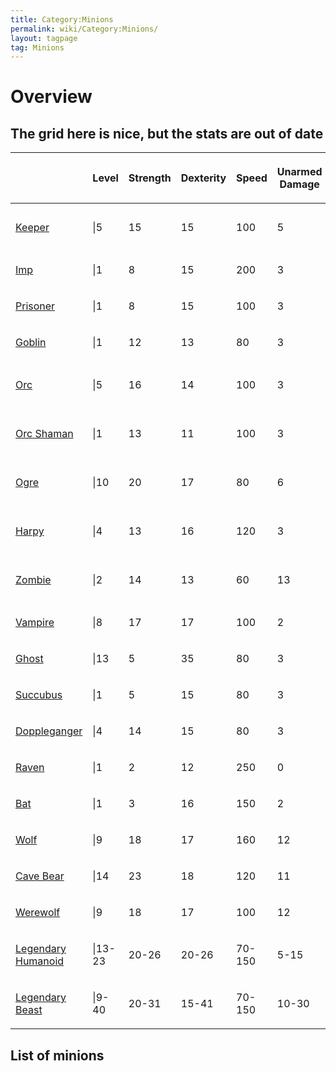 ```yaml
---
title: Category:Minions
permalink: wiki/Category:Minions/
layout: tagpage
tag: Minions
---
```


Overview
========

The grid here is nice, but the stats are out of date
----------------------------------------------------

<table>
<thead>
<tr class="header">
<th></th>
<th><p>Level</p></th>
<th><p>Strength</p></th>
<th><p>Dexterity</p></th>
<th><p>Speed</p></th>
<th><p>Unarmed<br />
Damage</p></th>
<th><p>Salary</p></th>
<th><p>Can<br />
Equip</p></th>
<th><p>Skills</p></th>
</tr>
</thead>
<tbody>
<tr class="odd">
<td><p><a href="Keeper" class="uri" title="wikilink">Keeper</a></p></td>
<td><p>|5</p></td>
<td><p>15</p></td>
<td><p>15</p></td>
<td><p>100</p></td>
<td><p>5</p></td>
<td><p>-</p></td>
<td><p>YES</p></td>
<td><p>Sorcery 0.2</p></td>
</tr>
<tr class="even">
<td><p><a href="Imp" class="uri" title="wikilink">Imp</a></p></td>
<td><p>|1</p></td>
<td><p>8</p></td>
<td><p>15</p></td>
<td><p>200</p></td>
<td><p>3</p></td>
<td><p>-</p></td>
<td><p>-</p></td>
<td><p>-</p></td>
</tr>
<tr class="odd">
<td><p><a href="Prisoner" class="uri" title="wikilink">Prisoner</a></p></td>
<td><p>|1</p></td>
<td><p>8</p></td>
<td><p>15</p></td>
<td><p>100</p></td>
<td><p>3</p></td>
<td><p>-</p></td>
<td><p>-</p></td>
<td><p>-</p></td>
</tr>
<tr class="even">
<td><p><a href="Goblin" class="uri" title="wikilink">Goblin</a></p></td>
<td><p>|1</p></td>
<td><p>12</p></td>
<td><p>13</p></td>
<td><p>80</p></td>
<td><p>3</p></td>
<td><p>10</p></td>
<td><p>-</p></td>
</tr>
<tr class="odd">
<td><p><a href="Orc" class="uri" title="wikilink">Orc</a></p></td>
<td><p>|5</p></td>
<td><p>16</p></td>
<td><p>14</p></td>
<td><p>100</p></td>
<td><p>3</p></td>
<td><p>20</p></td>
<td><p>YES</p></td>
<td><p>Weapon 0.3</p></td>
</tr>
<tr class="even">
<td><p><a href="Orc_Shaman" title="wikilink">Orc Shaman</a></p></td>
<td><p>|1</p></td>
<td><p>13</p></td>
<td><p>11</p></td>
<td><p>100</p></td>
<td><p>3</p></td>
<td><p>20</p></td>
<td><p>YES</p></td>
<td><p>Sorcery 0.7</p></td>
</tr>
<tr class="odd">
<td><p><a href="Ogre" class="uri" title="wikilink">Ogre</a></p></td>
<td><p>|10</p></td>
<td><p>20</p></td>
<td><p>17</p></td>
<td><p>80</p></td>
<td><p>6</p></td>
<td><p>40</p></td>
<td><p>YES</p></td>
<td><p>Weapon 0.3</p></td>
</tr>
<tr class="even">
<td><p><a href="Harpy" class="uri" title="wikilink">Harpy</a></p></td>
<td><p>|4</p></td>
<td><p>13</p></td>
<td><p>16</p></td>
<td><p>120</p></td>
<td><p>3</p></td>
<td><p>40</p></td>
<td><p>YES</p></td>
<td><p>Archery 1.0</p></td>
</tr>
<tr class="odd">
<td><p><a href="Zombie" class="uri" title="wikilink">Zombie</a></p></td>
<td><p>|2</p></td>
<td><p>14</p></td>
<td><p>13</p></td>
<td><p>60</p></td>
<td><p>13</p></td>
<td><p>10</p></td>
<td><p>YES</p></td>
<td><p>Sorcery 0.1</p></td>
</tr>
<tr class="even">
<td><p><a href="Vampire" class="uri" title="wikilink">Vampire</a></p></td>
<td><p>|8</p></td>
<td><p>17</p></td>
<td><p>17</p></td>
<td><p>100</p></td>
<td><p>2</p></td>
<td><p>40</p></td>
<td><p>YES</p></td>
<td><p>-</p></td>
</tr>
<tr class="odd">
<td><p><a href="Ghost" class="uri" title="wikilink">Ghost</a></p></td>
<td><p>|13</p></td>
<td><p>5</p></td>
<td><p>35</p></td>
<td><p>80</p></td>
<td><p>3</p></td>
<td><p>-</p></td>
<td><p>-</p></td>
<td><p>-</p></td>
</tr>
<tr class="even">
<td><p><a href="Succubus" class="uri" title="wikilink">Succubus</a></p></td>
<td><p>|1</p></td>
<td><p>5</p></td>
<td><p>15</p></td>
<td><p>80</p></td>
<td><p>3</p></td>
<td><p>-</p></td>
<td><p>-</p></td>
<td><p>-</p></td>
</tr>
<tr class="odd">
<td><p><a href="Doppleganger" class="uri" title="wikilink">Doppleganger</a></p></td>
<td><p>|4</p></td>
<td><p>14</p></td>
<td><p>15</p></td>
<td><p>80</p></td>
<td><p>3</p></td>
<td><p>-</p></td>
<td><p>-</p></td>
<td><p>-</p></td>
</tr>
<tr class="even">
<td><p><a href="Raven" class="uri" title="wikilink">Raven</a></p></td>
<td><p>|1</p></td>
<td><p>2</p></td>
<td><p>12</p></td>
<td><p>250</p></td>
<td><p>0</p></td>
<td><p>-</p></td>
<td><p>-</p></td>
<td><p>-</p></td>
</tr>
<tr class="odd">
<td><p><a href="Bat" class="uri" title="wikilink">Bat</a></p></td>
<td><p>|1</p></td>
<td><p>3</p></td>
<td><p>16</p></td>
<td><p>150</p></td>
<td><p>2</p></td>
<td><p>-</p></td>
<td><p>-</p></td>
<td><p>-</p></td>
</tr>
<tr class="even">
<td><p><a href="Wolf" class="uri" title="wikilink">Wolf</a></p></td>
<td><p>|9</p></td>
<td><p>18</p></td>
<td><p>17</p></td>
<td><p>160</p></td>
<td><p>12</p></td>
<td><p>-</p></td>
<td><p>-</p></td>
<td><p>-</p></td>
</tr>
<tr class="odd">
<td><p><a href="Cave_Bear" title="wikilink">Cave Bear</a></p></td>
<td><p>|14</p></td>
<td><p>23</p></td>
<td><p>18</p></td>
<td><p>120</p></td>
<td><p>11</p></td>
<td><p>-</p></td>
<td><p>-</p></td>
<td><p>-</p></td>
</tr>
<tr class="even">
<td><p><a href="Werewolf" class="uri" title="wikilink">Werewolf</a></p></td>
<td><p>|9</p></td>
<td><p>18</p></td>
<td><p>17</p></td>
<td><p>100</p></td>
<td><p>12</p></td>
<td><p>-</p></td>
<td><p>YES</p></td>
<td><p>-</p></td>
</tr>
<tr class="odd">
<td><p><a href="Legendary_Humanoid" title="wikilink">Legendary Humanoid</a></p></td>
<td><p>|13-23</p></td>
<td><p>20-26</p></td>
<td><p>20-26</p></td>
<td><p>70-150</p></td>
<td><p>5-15</p></td>
<td><p>40</p></td>
<td><p>YES</p></td>
<td><p>All 0.0 – 1.0</p></td>
</tr>
<tr class="even">
<td><p><a href="Legendary_Beast" title="wikilink">Legendary Beast</a></p></td>
<td><p>|9-40</p></td>
<td><p>20-31</p></td>
<td><p>15-41</p></td>
<td><p>70-150</p></td>
<td><p>10-30</p></td>
<td><p>-</p></td>
<td><p>YES</p></td>
<td><p>-</p></td>
</tr>
</tbody>
</table>

List of minions
---------------
